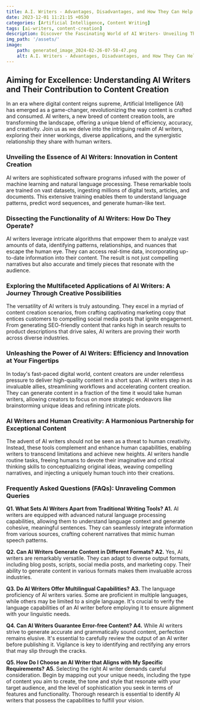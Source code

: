 ```yaml
---
title: A.I. Writers - Advantages, Disadvantages, and How They Can Help Boost Your Content Creation
date: 2023-12-01 11:21:15 +0530
categories: [Artificial Intelligence, Content Writing]
tags: [ai-writers, content-creation]
description: Discover the Fascinating World of AI Writers- Unveiling Their Impact on Content Creation. Explore How AI Writers Revolutionize Content Creation, Boost Efficiency, and Enhance Human Creativity.
img_path: '/assets/'
image:
    path: generated_image_2024-02-26-07-58-47.png
    alt: A.I. Writers - Advantages, Disadvantages, and How They Can Help Boost Your Content Creation
---
```


## Aiming for Excellence: Understanding AI Writers and Their Contribution to Content Creation ##

In an era where digital content reigns supreme, Artificial Intelligence (AI) has emerged as a game-changer, revolutionizing the way content is crafted and consumed. AI writers, a new breed of content creation tools, are transforming the landscape, offering a unique blend of efficiency, accuracy, and creativity. Join us as we delve into the intriguing realm of AI writers, exploring their inner workings, diverse applications, and the synergistic relationship they share with human writers.

### Unveiling the Essence of AI Writers: Innovation in Content Creation ###

AI writers are sophisticated software programs infused with the power of machine learning and natural language processing. These remarkable tools are trained on vast datasets, ingesting millions of digital texts, articles, and documents. This extensive training enables them to understand language patterns, predict word sequences, and generate human-like text.

### Dissecting the Functionality of AI Writers: How Do They Operate? ###

AI writers leverage intricate algorithms that empower them to analyze vast amounts of data, identifying patterns, relationships, and nuances that escape the human eye. They can access real-time data, incorporating up-to-date information into their content. The result is not just compelling narratives but also accurate and timely pieces that resonate with the audience.

### Exploring the Multifaceted Applications of AI Writers: A Journey Through Creative Possibilities ###

The versatility of AI writers is truly astounding. They excel in a myriad of content creation scenarios, from crafting captivating marketing copy that entices customers to compelling social media posts that ignite engagement. From generating SEO-friendly content that ranks high in search results to product descriptions that drive sales, AI writers are proving their worth across diverse industries.

### Unleashing the Power of AI Writers: Efficiency and Innovation at Your Fingertips ###

In today's fast-paced digital world, content creators are under relentless pressure to deliver high-quality content in a short span. AI writers step in as invaluable allies, streamlining workflows and accelerating content creation. They can generate content in a fraction of the time it would take human writers, allowing creators to focus on more strategic endeavors like brainstorming unique ideas and refining intricate plots.

### AI Writers and Human Creativity: A Harmonious Partnership for Exceptional Content ###

The advent of AI writers should not be seen as a threat to human creativity. Instead, these tools complement and enhance human capabilities, enabling writers to transcend limitations and achieve new heights. AI writers handle routine tasks, freeing humans to devote their imaginative and critical thinking skills to conceptualizing original ideas, weaving compelling narratives, and injecting a uniquely human touch into their creations.

### Frequently Asked Questions (FAQs): Unraveling Common Queries ###

**Q1. What Sets AI Writers Apart from Traditional Writing Tools?**
**A1.** AI writers are equipped with advanced natural language processing capabilities, allowing them to understand language context and generate cohesive, meaningful sentences. They can seamlessly integrate information from various sources, crafting coherent narratives that mimic human speech patterns.

**Q2. Can AI Writers Generate Content in Different Formats?**
**A2.** Yes, AI writers are remarkably versatile. They can adapt to diverse output formats, including blog posts, scripts, social media posts, and marketing copy. Their ability to generate content in various formats makes them invaluable across industries.

**Q3. Do AI Writers Offer Multilingual Capabilities?**
**A3.** The language proficiency of AI writers varies. Some are proficient in multiple languages, while others may be limited to a single language. It's crucial to verify the language capabilities of an AI writer before employing it to ensure alignment with your linguistic needs.

**Q4. Can AI Writers Guarantee Error-free Content?**
**A4.** While AI writers strive to generate accurate and grammatically sound content, perfection remains elusive. It's essential to carefully review the output of an AI writer before publishing it. Vigilance is key to identifying and rectifying any errors that may slip through the cracks.

**Q5. How Do I Choose an AI Writer that Aligns with My Specific Requirements?**
**A5.** Selecting the right AI writer demands careful consideration. Begin by mapping out your unique needs, including the type of content you aim to create, the tone and style that resonate with your target audience, and the level of sophistication you seek in terms of features and functionality. Thorough research is essential to identify AI writers that possess the capabilities to fulfill your vision.